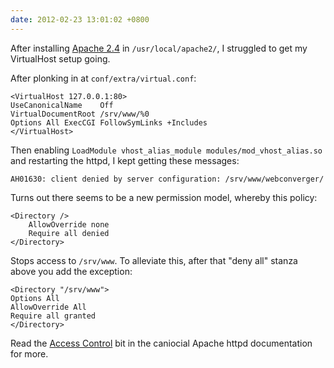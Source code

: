```yaml
---
date: 2012-02-23 13:01:02 +0800
---
```


After installing [Apache 2.4](http://httpd.apache.org/download.cgi#apache24) in `/usr/local/apache2/`, I struggled to get my
VirtualHost setup going.

After plonking in at `conf/extra/virtual.conf`:

	<VirtualHost 127.0.0.1:80>
	UseCanonicalName    Off
	VirtualDocumentRoot /srv/www/%0
	Options All ExecCGI FollowSymLinks +Includes
	</VirtualHost>

Then enabling `LoadModule vhost_alias_module modules/mod_vhost_alias.so` and restarting the httpd, I kept getting these messages:

	AH01630: client denied by server configuration: /srv/www/webconverger/

Turns out there seems to be a new permission model, whereby this policy:

	<Directory />
		AllowOverride none
		Require all denied
	</Directory>

Stops access to `/srv/www`. To alleviate this, after that "deny all" stanza above you add the exception:

	<Directory "/srv/www">
	Options All
	AllowOverride All
	Require all granted
	</Directory>

Read the [Access Control](http://httpd.apache.org/docs/2.4/upgrading.html#access) bit in the caniocial Apache httpd documentation for more.
